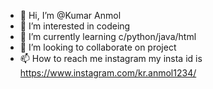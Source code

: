 - 👋 Hi, I’m @Kumar Anmol
- 👀 I’m interested in codeing
- 🌱 I’m currently learning c/python/java/html
- 💞️ I’m looking to collaborate on project
- 📫 How to reach me instagram my insta id is https://www.instagram.com/kr.anmol1234/



